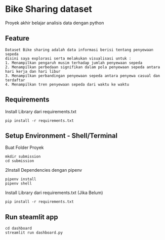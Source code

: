 # Bike Sharing dataset
Proyek akhir belajar analisis data dengan python

## Feature
```
Dataset Bike sharing adalah data informasi berisi tentang penyewaan sepeda
disini saya explorasi serta melakukan visualisasi untuk :
1. Menampilkan pengaruh musim terhadap jumlah penyewaan sepeda
2. Menampilkan perbedaan signifikan dalam pola penyewaan sepeda antara hari kerja dan hari libur
3. Menampilkan perbandingan penyewaan sepeda antara penyewa casual dan terdaftar
4. Menampilkan tren penyewaan sepeda dari waktu ke waktu
```
## Requirements
Install Library dari requirements.txt
```
pip install -r requirements.txt
```

## Setup Environment - Shell/Terminal
Buat Folder Proyek
```
mkdir submission
cd submission
```
2️Install Dependencies dengan pipenv
```
pipenv install
pipenv shell
```
Install Library dari requirements.txt (Jika Belum)
```
pip install -r requirements.txt
```
## Run steamlit app
```
cd dashboard
streamlit run dashboard.py
```
